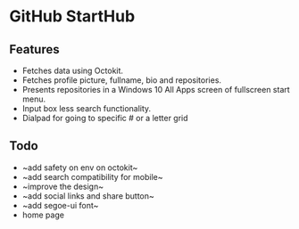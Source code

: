 # GitHub StartHub

## Features

- Fetches data using Octokit.
- Fetches profile picture, fullname, bio and repositories.
- Presents repositories in a Windows 10 All Apps screen of fullscreen start menu.
- Input box less search functionality.
- Dialpad for going to specific # or a letter grid

## Todo

- ~add safety on env on octokit~
- ~add search compatibility for mobile~
- ~improve the design~
- ~add social links and share button~
- ~add segoe-ui font~
- home page
